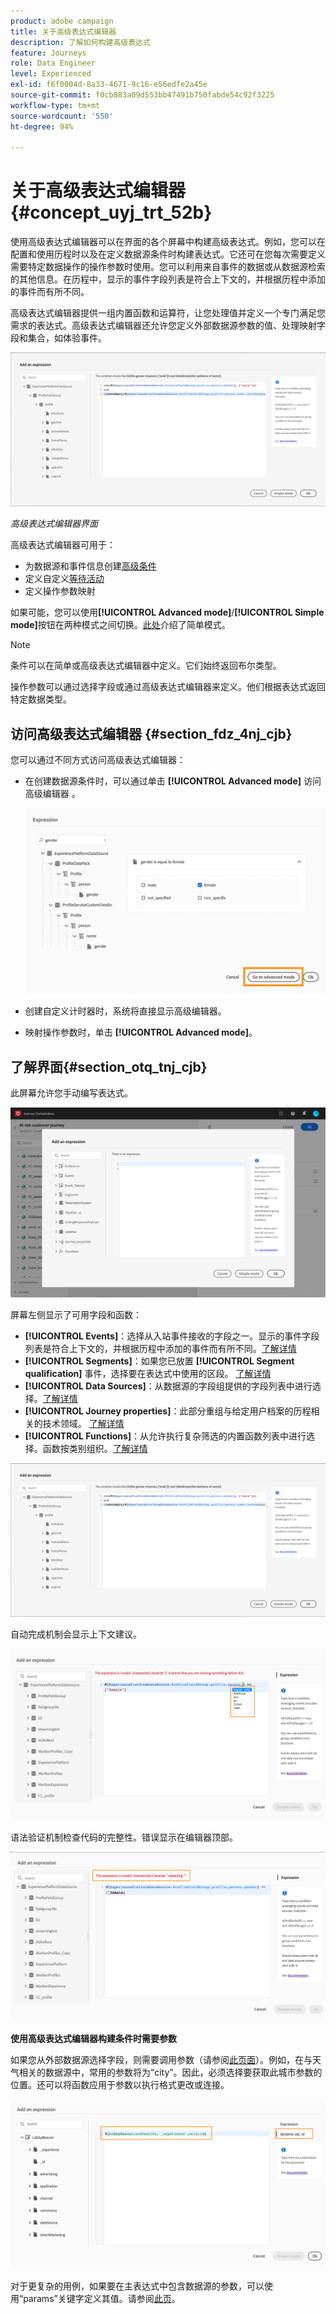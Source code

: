 ```yaml
---
product: adobe campaign
title: 关于高级表达式编辑器
description: 了解如何构建高级表达式
feature: Journeys
role: Data Engineer
level: Experienced
exl-id: f6f0004d-8a33-4671-9c16-e56edfe2a45e
source-git-commit: f0cb883a09d553bb47491b750fabde54c92f3225
workflow-type: tm+mt
source-wordcount: '550'
ht-degree: 94%

---
```


# 关于高级表达式编辑器 {#concept_uyj_trt_52b}

使用高级表达式编辑器可以在界面的各个屏幕中构建高级表达式。例如，您可以在配置和使用历程时以及在定义数据源条件时构建表达式。它还可在您每次需要定义需要特定数据操作的操作参数时使用。您可以利用来自事件的数据或从数据源检索的其他信息。在历程中，显示的事件字段列表是符合上下文的，并根据历程中添加的事件而有所不同。

高级表达式编辑器提供一组内置函数和运算符，让您处理值并定义一个专门满足您需求的表达式。高级表达式编辑器还允许您定义外部数据源参数的值、处理映射字段和集合，如体验事件。

![](../assets/journey65.png)

_高级表达式编辑器界面_

高级表达式编辑器可用于：

* 为数据源和事件信息创建[高级条件](../building-journeys/condition-activity.md#about_condition)
* 定义自定义[等待活动](../building-journeys/wait-activity.md#custom)
* 定义操作参数映射

如果可能，您可以使用&#x200B;**[!UICONTROL Advanced mode]**/**[!UICONTROL Simple mode]**&#x200B;按钮在两种模式之间切换。[此处](../building-journeys/condition-activity.md#about_condition)介绍了简单模式。

>[!NOTE]
>
>条件可以在简单或高级表达式编辑器中定义。它们始终返回布尔类型。
>
>操作参数可以通过选择字段或通过高级表达式编辑器来定义。他们根据表达式返回特定数据类型。

## 访问高级表达式编辑器 {#section_fdz_4nj_cjb}

您可以通过不同方式访问高级表达式编辑器：

* 在创建数据源条件时，可以通过单击 **[!UICONTROL Advanced mode]** 访问高级编辑器 。

  ![](../assets/journeyuc2_33.png)

* 创建自定义计时器时，系统将直接显示高级编辑器。
* 映射操作参数时，单击 **[!UICONTROL Advanced mode]**。

## 了解界面{#section_otq_tnj_cjb}

此屏幕允许您手动编写表达式。

![](../assets/journey70.png)

屏幕左侧显示了可用字段和函数：

* **[!UICONTROL Events]**：选择从入站事件接收的字段之一。显示的事件字段列表是符合上下文的，并根据历程中添加的事件而有所不同。[了解详情](../event/about-events.md)
* **[!UICONTROL Segments]**：如果您已放置 **[!UICONTROL Segment qualification]** 事件，选择要在表达式中使用的区段。 [了解详情](../segment/using-a-segment.md)
* **[!UICONTROL Data Sources]**：从数据源的字段组提供的字段列表中进行选择。[了解详情](../datasource/about-data-sources.md)
* **[!UICONTROL Journey properties]**：此部分重组与给定用户档案的历程相关的技术领域。 [了解详情](../expression/journey-properties.md)
* **[!UICONTROL Functions]**：从允许执行复杂筛选的内置函数列表中进行选择。函数按类别组织。[了解详情](../expression/functions.md)

![](../assets/journey65.png)

自动完成机制会显示上下文建议。

![](../assets/journey68.png)

语法验证机制检查代码的完整性。错误显示在编辑器顶部。

![](../assets/journey69.png)

**使用高级表达式编辑器构建条件时需要参数**

如果您从外部数据源选择字段，则需要调用参数（请参阅[此页面](../datasource/external-data-sources.md)）。例如，在与天气相关的数据源中，常用的参数将为“city”。因此，必须选择要获取此城市参数的位置。还可以将函数应用于参数以执行格式更改或连接。

![](../assets/journeyuc2_19.png)

对于更复杂的用例，如果要在主表达式中包含数据源的参数，可以使用“params”关键字定义其值。请参阅[此页](../expression/field-references.md)。

